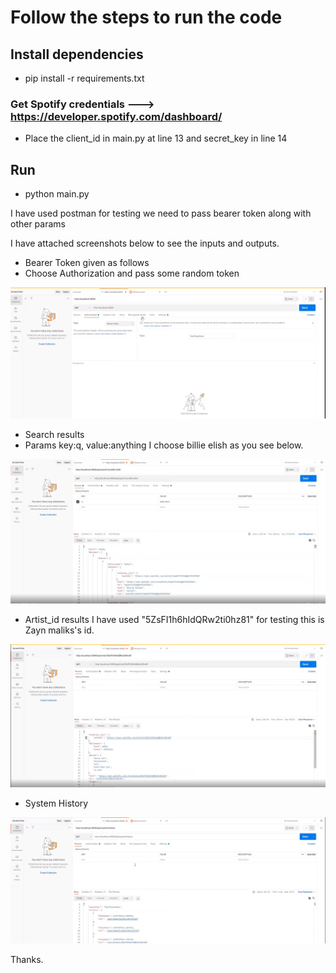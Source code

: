 # Follow the steps to run the code

## Install dependencies


* pip install -r requirements.txt


### Get Spotify credentials ---> https://developer.spotify.com/dashboard/

* Place the client_id in main.py at line 13 and secret_key in line 14

## Run 

* python main.py

I have used postman for testing we need to pass bearer token along with other params

I have attached screenshots below to see the inputs and outputs.

* Bearer Token given as follows 
* Choose Authorization and pass some random token

![Alt text](screenshots/out1.png?raw=true "Title")

* Search results
* Params key:q, value:anything I choose billie elish as you see below.

![Alt text](screenshots/out2.png?raw=true "Title")

* Artist_id results I have used "5ZsFI1h6hIdQRw2ti0hz81" for testing this is Zayn maliks's id.

![Alt text](screenshots/out3.png?raw=true "Title")

* System History

![Alt text](screenshots/out4.png?raw=true "Title")

Thanks.
